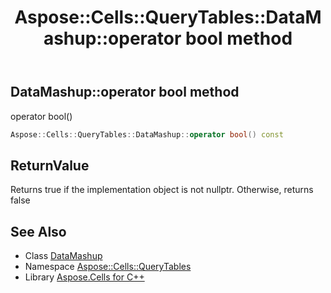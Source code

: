 ﻿---
title: Aspose::Cells::QueryTables::DataMashup::operator bool method
linktitle: operator bool
second_title: Aspose.Cells for C++ API Reference
description: 'Aspose::Cells::QueryTables::DataMashup::operator bool method. operator bool() in C++.'
type: docs
weight: 400
url: /cpp/aspose.cells.querytables/datamashup/operator_bool/
---
## DataMashup::operator bool method


operator bool()

```cpp
Aspose::Cells::QueryTables::DataMashup::operator bool() const
```


## ReturnValue

Returns true if the implementation object is not nullptr. Otherwise, returns false

## See Also

* Class [DataMashup](../)
* Namespace [Aspose::Cells::QueryTables](../../)
* Library [Aspose.Cells for C++](../../../)

